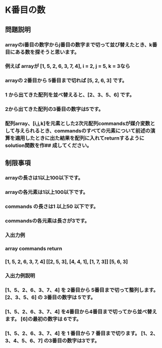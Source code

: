 # K番目の数
## 問題説明
### arrayのi番目の数字からj番目の数字まで切って並び替えたとき、k番目にある数を探そうと思います。

### 例えば arrayが [1, 5, 2, 6, 3, 7, 4], i = 2, j = 5, k = 3なら

### arrayの 2番目から 5番目まで切れば [5, 2, 6, 3] です。
### 1 から出てきた配列を並べ替えると、[2、3、5、6] です。
### 2から出てきた配列の3番目の数字は5です。
### 配列array、[i,j,k]を元素とした2次元配列commandsが媒介変数として与えられるとき、commandsのすべての元素について前述の演算を適用したときに出た結果を配列に入れてreturnするようにsolution関数を作## 成してください。

## 制限事項
### arrayの長さは1以上100以下です。
### arrayの各元素は1以上100以下です。
### commands の長さは1 以上50 以下です。
### commandsの各元素は長さが3です。
### 入出力例
### array commands return
### [1, 5, 2, 6, 3, 7, 4] [[2, 5, 3], [4, 4, 1], [1, 7, 3]] [5, 6, 3]
### 入出力例説明
### [1、5、2、6、3、7、4] を 2番目から 5番目まで切って整列します。 [2、3、5、6] の 3番目の数字は 5です。
### [1、5、2、6、3、7、4] を4番目から4番目まで切ってから並べ替えます。 [6]の最初の数字は 6です。
### [1、5、2、6、3、7、4] を 1 番目から 7 番目まで切ります。 [1、2、3、4、5、6、7] の3番目の数字は3です。
